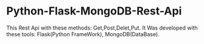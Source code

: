 # Python-Flask-MongoDB-Rest-Api

This Rest Api with these methods: Get,Post,Delet,Put. It Was developed with these tools: Flask(Python FrameWork), MongoDB(DataBase).

